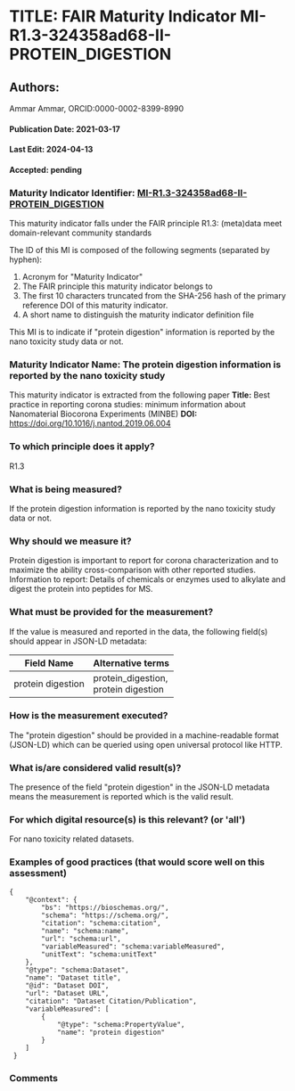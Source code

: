 # TITLE: FAIR Maturity Indicator MI-R1.3-324358ad68-II-PROTEIN_DIGESTION

## Authors: 
Ammar Ammar, ORCID:0000-0002-8399-8990

#### Publication Date: 2021-03-17
#### Last Edit: 2024-04-13
#### Accepted: pending

### Maturity Indicator Identifier: [MI-R1.3-324358ad68-II-PROTEIN_DIGESTION](https://w3id.org/nsdra/maturity-indicator/readme/MI-R1.3-324358ad68-II-PROTEIN_DIGESTION)

This maturity indicator falls under the FAIR principle R1.3:
(meta)data meet domain-relevant community standards

The ID of this MI is composed of the following segments (separated by hyphen):
1. Acronym for "Maturity Indicator"
1. The FAIR principle this maturity indicator belongs to
1. The first 10 characters truncated from the SHA-256 hash of the primary reference DOI of this maturity indicator.
1. A short name to distinguish the maturity indicator definition file

This MI is to indicate if "protein digestion" information is reported by the nano toxicity study data or not.

### Maturity Indicator Name:  The protein digestion information is reported by the nano toxicity study

This maturity indicator is extracted from the following paper 
**Title:** Best practice in reporting corona studies: minimum information about Nanomaterial Biocorona Experiments (MINBE)
**DOI:** https://doi.org/10.1016/j.nantod.2019.06.004

### To which principle does it apply?  
R1.3

### What is being measured?
If the protein digestion information is reported by the nano toxicity study data or not.

### Why should we measure it?
Protein digestion is important to report for corona characterization and
to maximize the ability cross-comparison with other reported studies. Information to report:
Details of chemicals or enzymes used to alkylate and digest the protein into peptides for MS.

### What must be provided for the measurement?
If the value is measured and reported in the data, the following field(s) should appear in JSON-LD metadata: 

| Field Name            | Alternative terms                        |
| --------------------- | ---------------------------------------- |
| protein digestion     | protein_digestion,<br>protein digestion  |

### How is the measurement executed?
The "protein digestion" should be provided in a machine-readable format (JSON-LD) which can be queried using open universal protocol like HTTP.

### What is/are considered valid result(s)?
The presence of the field "protein digestion" in the JSON-LD metadata means the measurement is reported which is the valid result.

### For which digital resource(s) is this relevant? (or 'all')
For nano toxicity related datasets.  

### Examples of good practices (that would score well on this assessment)
```{json}
{
 	"@context": {
 		"bs": "https://bioschemas.org/",
 		"schema": "https://schema.org/",
 		"citation": "schema:citation",
 		"name": "schema:name",
 		"url": "schema:url",
 		"variableMeasured": "schema:variableMeasured",
 		"unitText": "schema:unitText"
 	},
 	"@type": "schema:Dataset",
 	"name": "Dataset title",
 	"@id": "Dataset DOI",
 	"url": "Dataset URL",
 	"citation": "Dataset Citation/Publication",
 	"variableMeasured": [
 		{
 			"@type": "schema:PropertyValue",
 			"name": "protein digestion"
 		}
 	]
 }
```

### Comments


